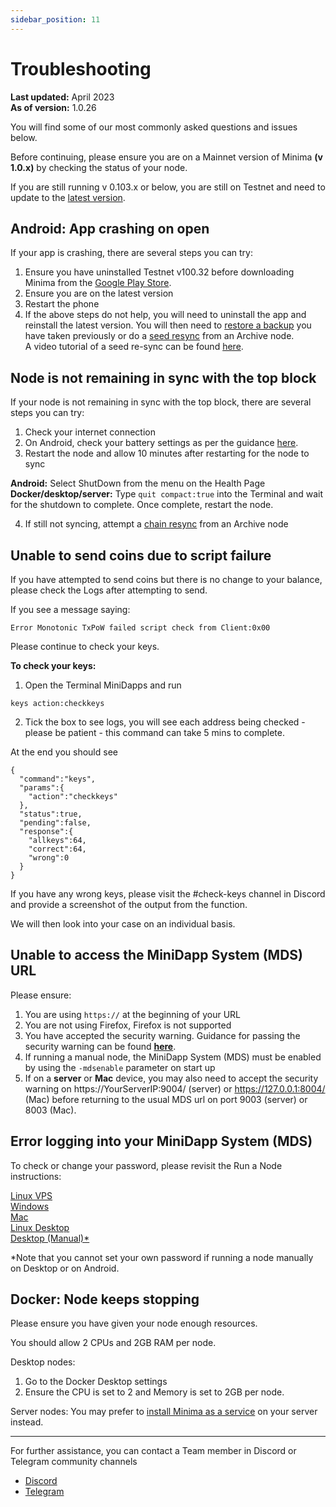 ```yaml
---
sidebar_position: 11
---
```


# Troubleshooting

**Last updated:** April 2023<br/>
**As of version:** 1.0.26

You will find some of our most commonly asked questions and issues below. <br/>

Before continuing, please ensure you are on a Mainnet version of Minima **(v 1.0.x)** by checking the status of your node. 

If you are still running v 0.103.x or below, you are still on Testnet and need to update to the [latest version](/docs/runanode/get_started).


## Android: App crashing on open

If your app is crashing, there are several steps you can try:

1. Ensure you have uninstalled Testnet v100.32 before downloading Minima from the [Google Play Store](https://play.google.com/store/apps/details?id=com.minima.android&hl=en&gl=US).
2. Ensure you are on the latest version
3. Restart the phone
4. If the above steps do not help, you will need to uninstall the app and reinstall the latest version. You will then need to [restore a backup](/docs/runanode/selectplatform/android_v9_and_up#how-to-restore-your-node-from-a-backup) you have taken previously or do a [seed resync](/docs/runanode/restorefunds#how-to-perform-a-seed-re-sync) from an Archive node.<br/>
A video tutorial of a seed re-sync can be found [here](https://www.youtube.com/watch?v=54E1_PbHnXQ).

## Node is not remaining in sync with the top block

If your node is not remaining in sync with the top block, there are several steps you can try:

1. Check your internet connection
2. On Android, check your battery settings as per the guidance [here](/docs/runanode/selectplatform/android_v9_and_up). 
3. Restart the node and allow 10 minutes after restarting for the node to sync

**Android:** Select ShutDown from the menu on the Health Page<br/>
**Docker/desktop/server:** Type `quit compact:true` into the Terminal and wait for the shutdown to complete. Once complete, restart the node.

4. If still not syncing, attempt a [chain resync](/docs/runanode/restorefunds#how-to-perform-a-chain-re-sync) from an Archive node

## Unable to send coins due to script failure

If you have attempted to send coins but there is no change to your balance, please check the Logs after attempting to send. 

If you see a message saying:
```
Error Monotonic TxPoW failed script check from Client:0x00 
```

Please continue to check your keys.

**To check your keys:**

1. Open the Terminal MiniDapps and run 
```
keys action:checkkeys
```

2. Tick the box to see logs, you will see each address being checked - please be patient - this command can take 5 mins to complete. 

At the end you should see 
```
{
  "command":"keys",
  "params":{
    "action":"checkkeys"
  },
  "status":true,
  "pending":false,
  "response":{
    "allkeys":64,
    "correct":64,
    "wrong":0
  }
}
```

If you have any wrong keys, please visit the #check-keys channel in Discord and provide a screenshot of the output from the function. 

We will then look into your case on an individual basis.


## Unable to access the MiniDapp System (MDS) URL

Please ensure:
1. You are using `https://` at the beginning of your URL
2. You are not using Firefox, Firefox is not supported
3. You have accepted the security warning. Guidance for passing the security warning can be found [**here**](https://www.vultr.com/docs/how-to-bypass-the-https-warning-for-self-signed-ssl-tls-certificates/).<br/>
4. If running a manual node, the MiniDapp System (MDS) must be enabled by using the `-mdsenable` parameter on start up
5. If on a **server** or **Mac** device, you may also need to accept the security warning on https://YourServerIP:9004/ (server) or https://127.0.0.1:8004/ (Mac) before returning to the usual MDS url on port 9003 (server) or 8003 (Mac).

## Error logging into your MiniDapp System (MDS)

To check or change your password, please revisit the Run a Node instructions:

[Linux VPS](/docs/runanode/selectplatform/linux_vps#how-to-check-your-minidapp-system-password)<br/>
[Windows](/docs/runanode/selectplatform/windows#how-to-check-your-minidapp-system-password)<br/>
[Mac](/docs/runanode/selectplatform/mac#how-to-check-your-minidapp-system-password)<br/>
[Linux Desktop](/docs/runanode/selectplatform/linux_desktop#how-to-check-your-minidapp-system-password)<br/>
[Desktop (Manual)*](/docs/runanode/selectplatform/manualnode#access-your-minidapp-hub)<br/>

*Note that you cannot set your own password if running a node manually on Desktop or on Android.

## Docker: Node keeps stopping

Please ensure you have given your node enough resources.

You should allow 2 CPUs and 2GB RAM per node. 

Desktop nodes: 
1. Go to the Docker Desktop settings
2. Ensure the CPU is set to 2 and Memory is set to 2GB per node.

Server nodes: 
You may prefer to [install Minima as a service](/docs/runanode/selectplatform/linuxvpsservice) on your server instead. 



-----------

For further assistance, you can contact a Team member in Discord or Telegram community channels

- [Discord](https://discord.com/invite/minima)
- [Telegram](https://t.me/Minima_Global) 







